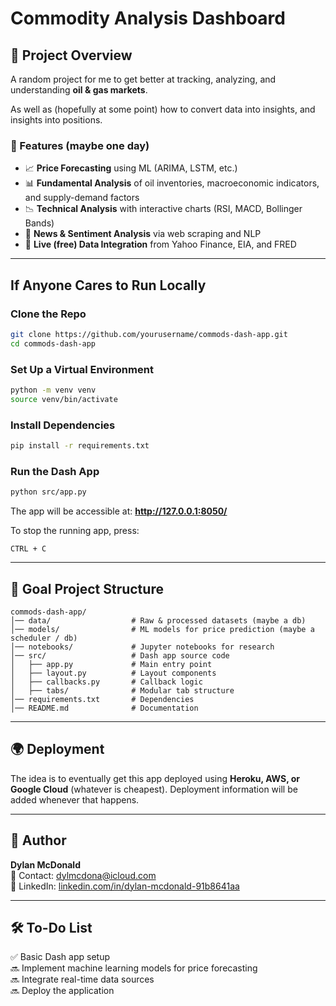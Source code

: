 # Commodity Analysis Dashboard

## 📌 Project Overview
A random project for me to get better at tracking, analyzing, and understanding **oil & gas markets**.

As well as (hopefully at some point) how to convert data into insights, and insights into positions.

### **🔹 Features (maybe one day)**
- 📈 **Price Forecasting** using ML (ARIMA, LSTM, etc.)
- 📊 **Fundamental Analysis** of oil inventories, macroeconomic indicators, and supply-demand factors
- 📉 **Technical Analysis** with interactive charts (RSI, MACD, Bollinger Bands)
- 📰 **News & Sentiment Analysis** via web scraping and NLP
- 📡 **Live (free) Data Integration** from Yahoo Finance, EIA, and FRED

---
## If Anyone Cares to Run Locally
### Clone the Repo
```bash
git clone https://github.com/yourusername/commods-dash-app.git
cd commods-dash-app
```

### Set Up a Virtual Environment
```bash
python -m venv venv
source venv/bin/activate
```

### Install Dependencies
```bash
pip install -r requirements.txt
```

### Run the Dash App
```bash
python src/app.py
```
The app will be accessible at: **http://127.0.0.1:8050/**

To stop the running app, press:
```
CTRL + C
```

---
## 📁 Goal Project Structure
```
commods-dash-app/
│── data/                  # Raw & processed datasets (maybe a db)
│── models/                # ML models for price prediction (maybe a scheduler / db)
│── notebooks/             # Jupyter notebooks for research
│── src/                   # Dash app source code
│   ├── app.py             # Main entry point
│   ├── layout.py          # Layout components
│   ├── callbacks.py       # Callback logic
│   ├── tabs/              # Modular tab structure
│── requirements.txt       # Dependencies
│── README.md              # Documentation
```

---
## 🌍 Deployment
The idea is to eventually get this app deployed using **Heroku, AWS, or Google Cloud** (whatever is cheapest). Deployment information will be added whenever that happens.

---
## 👤 Author
**Dylan McDonald**  
📧 Contact: [dylmcdona@icloud.com](mailto:dylmcdona@icloud.com)  
🔗 LinkedIn: [linkedin.com/in/dylan-mcdonald-91b8641aa](https://linkedin.com/in/dylan-mcdonald-91b8641aa)

---
## 🛠️ To-Do List
✅ Basic Dash app setup  
🔜 Implement machine learning models for price forecasting  
🔜 Integrate real-time data sources  
🔜 Deploy the application  

